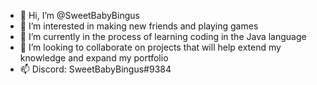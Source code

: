 - 👋 Hi, I’m @SweetBabyBingus
- 👀 I’m interested in making new friends and playing games
- 🌱 I’m currently in the process of learning coding in the Java language
- 💞️ I’m looking to collaborate on projects that will help extend my knowledge and expand my portfolio
- 📫 Discord: SweetBabyBingus#9384

<!---
SweetBabyBingus/SweetBabyBingus is a ✨ special ✨ repository because its `README.md` (this file) appears on your GitHub profile.
You can click the Preview link to take a look at your changes.
--->
